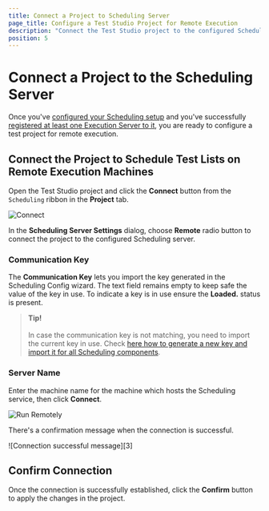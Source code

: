 ```yaml
---
title: Connect a Project to Scheduling Server
page_title: Configure a Test Studio Project for Remote Execution
description: "Connect the Test Studio project to the configured Scheduling Server to run test lists on remote machines. Unable to choose the connected execution machines to run test lists on these. Configure a project to execute tests from it remotely,Configure a Test Studio Project for Remote Execution"
position: 5
---
```

# Connect a Project to the Scheduling Server

Once you've <a href="/features/scheduling-test-runs/multiple-machines-scheduling-setup/create-scheduling-server#configure-the-test-studio-scheduling-service" target="_blank">configured your Scheduling setup</a> and you've successfully <a href="/features/scheduling-test-runs/multiple-machines-scheduling-setup/create-execution-server#configure-test-studio-test-runner" target="_blank">registered at least one Execution Server to it</a>, you are ready to configure a test project for remote execution.

## Connect the Project to Schedule Test Lists on Remote Execution Machines

Open the Test Studio project and click the **Connect** button from the `Scheduling` ribbon in the **Project** tab.

![Connect][1]

In the **Scheduling Server Settings** dialog, choose **Remote** radio button to connect the project to the configured Scheduling server. 

### Communication Key 

The __Communication Key__ lets you import the key generated in the Scheduling Config wizard. The text field remains empty to keep safe the value of the key in use. To indicate a key is in use ensure the **Loaded.** status is present.

> **Tip!**
><br> 
><br> In case the communication key is not matching, you need to import the current key in use. Check <a href="/knowledge-base/scheduling-kb/generate-communication-key#generate-new-key" target="_blank">here how to generate a new key and import it for all Scheduling components</a>. 

### Server Name

Enter the machine name for the machine which hosts the Scheduling service, then click **Connect**.

![Run Remotely][2]

There's a confirmation message when the connection is successful. 

![Connection successful message][3]

## Confirm Connection 

Once the connection is successfully established, click the **Confirm** button to apply the changes in the project. 

[1]: /img/features/scheduling-test-runs/remote-run-all-in-one/fig4.png
[2]: /img/features/scheduling-test-runs/remote-run-all-in-one/fig5.png

